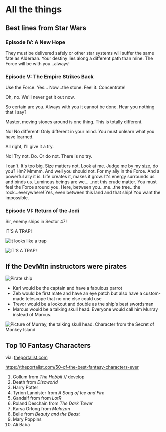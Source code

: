 # All the things

## Best lines from Star Wars

### Episode IV: A New Hope

They must be delivered safely or other star systems will suffer the same fate as Alderaan. Your destiny lies along a different path than mine. The Force will be with you...always!


### Episode V: The Empire Strikes Back

Use the Force. Yes... Now...the stone. Feel it. Concentrate!

Oh, no. We'll never get it out now. 

So certain are you. Always with you it cannot be done. Hear you nothing that I say? 

Master, moving stones around is one thing. This is totally different. 

No! No different! Only different in your mind. You must unlearn what you have learned. 

All right, I'll give it a try. 

No! Try not. Do. Or do not. There is no try. 

I can't. It's too big. Size matters not. Look at me. Judge me by my size, do you? Hm? Mmmm. And well you should not. For my ally in the Force. And a powerful ally it is. Life creates it, makes it grow. It's energy surrounds us and binds us. Luminous beings are we... ..not this crude matter. You must feel the Force around you. Here, between you...me...the tree...the rock...everywhere! Yes, even between this land and that ship! You want the impossible.

### Episode VI: Return of the Jedi

Sir, enemy ships in Sector 47!

IT'S A TRAP!

![it looks like a trap](https://media.giphy.com/media/EunA0OnsyTU1W/giphy.gif)

![IT'S A TRAP!](https://media.giphy.com/media/8McNH1aXZnVyE/giphy.gif)


## If the DevMtn instructors were pirates

![Pirate ship](https://cdn.shopify.com/s/files/1/0065/4917/6438/products/pirate-ship-background_1200x1200.jpg?v=1549231681)

* Karl would be the captain and have a fabulous parrot
* Zeb would be first mate and have an eye patch but also have a custom-made telescope that no one else could use
* Trevor would be a lookout and double as the ship's best swordsman
* Marcus would be a talking skull head. Everyone would call him Murray instead of Marcus.

![Picture of Murray, the talking skull head. Character from the Secret of Monkey Island](http://threetreesstudios.com/blog/wp-content/uploads/2013/06/guybrush-web.jpg)


## Top 10 Fantasy Characters

via: [theportalist.com](https://theportalist.com/50-of-the-best-fantasy-characters-ever)

https://theportalist.com/50-of-the-best-fantasy-characters-ever

1. Gollum from *The Hobbit* // develop
1. Death from *Discworld*
1. Harry Potter
1. Tyrion Lannister from *A Song of Ice and Fire*
1. Gandalf from from *LotR*
1. Roland Deschain from *The Dark Tower*
1. Karsa Orlong from *Malazan*
1. Belle from *Beauty and the Beast*
1. Mary Poppins
1. Ali Baba

